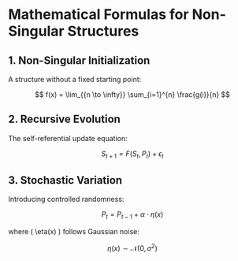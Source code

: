 # Mathematical Formulas for Non-Singular Structures

## 1. Non-Singular Initialization
A structure without a fixed starting point:

$$ f(x) = \lim_{{n \to \infty}} \sum_{i=1}^{n} \frac{g(i)}{n} $$

## 2. Recursive Evolution
The self-referential update equation:

$$ S_{t+1} = F(S_t, P_t) + \epsilon_t $$

## 3. Stochastic Variation
Introducing controlled randomness:

$$ P_t = P_{t-1} + \alpha \cdot \eta(x) $$

where \( \eta(x) \) follows Gaussian noise:

$$ \eta(x) \sim \mathcal{N}(0, \sigma^2) $$
